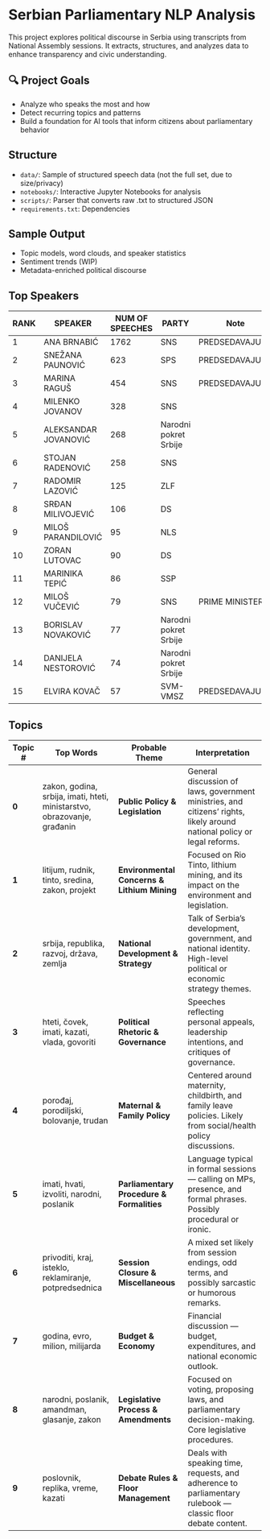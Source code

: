 # Serbian Parliamentary NLP Analysis

This project explores political discourse in Serbia using transcripts from National Assembly sessions. It extracts, structures, and analyzes data to enhance transparency and civic understanding.

## 🔍 Project Goals
- Analyze who speaks the most and how
- Detect recurring topics and patterns
- Build a foundation for AI tools that inform citizens about parliamentary behavior

## Structure
- `data/`: Sample of structured speech data (not the full set, due to size/privacy)
- `notebooks/`: Interactive Jupyter Notebooks for analysis
- `scripts/`: Parser that converts raw .txt to structured JSON
- `requirements.txt`: Dependencies

## Sample Output
- Topic models, word clouds, and speaker statistics
- Sentiment trends (WIP)
- Metadata-enriched political discourse

## Top Speakers

| RANK | SPEAKER              | NUM OF SPEECHES | PARTY                 | Note           |
| ---- | -------------------- | --------------- | --------------------- | -------------- |
| 1    | ANA BRNABIĆ          | 1762            | SNS                   | PREDSEDAVAJUĆA |
| 2    | SNEŽANA PAUNOVIĆ     | 623             | SPS                   | PREDSEDAVAJUĆA |
| 3    | MARINA RAGUŠ         | 454             | SNS                   | PREDSEDAVAJUĆA |
| 4    | MILENKO JOVANOV      | 328             | SNS                   |                |
| 5    | ALEKSANDAR JOVANOVIĆ | 268             | Narodni pokret Srbije |                |
| 6    | STOJAN RADENOVIĆ     | 258             | SNS                   |                |
| 7    | RADOMIR LAZOVIĆ      | 125             | ZLF                   |                |
| 8    | SRĐAN MILIVOJEVIĆ    | 106             | DS                    |                |
| 9    | MILOŠ PARANDILOVIĆ   | 95              | NLS                   |                |
| 10   | ZORAN LUTOVAC        | 90              | DS                    |                |
| 11   | MARINIKA TEPIĆ       | 86              | SSP                   |                |
| 12   | MILOŠ VUČEVIĆ        | 79              | SNS                   | PRIME MINISTER |
| 13   | BORISLAV NOVAKOVIĆ   | 77              | Narodni pokret Srbije |                |
| 14   | DANIJELA NESTOROVIĆ  | 74              | Narodni pokret Srbije |                |
| 15   | ELVIRA KOVAČ         | 57              | SVM-VMSZ              | PREDSEDAVAJUĆA |

## Topics

| Topic # | Top Words                                                                | Probable Theme                              | Interpretation                                                                                                           |
| ------- | ------------------------------------------------------------------------ | ------------------------------------------- | ------------------------------------------------------------------------------------------------------------------------ |
| **0**   | zakon, godina, srbija, imati, hteti, ministarstvo, obrazovanje, građanin | **Public Policy & Legislation**             | General discussion of laws, government ministries, and citizens’ rights, likely around national policy or legal reforms. |
| **1**   | litijum, rudnik, tinto, sredina, zakon, projekt                          | **Environmental Concerns & Lithium Mining** | Focused on Rio Tinto, lithium mining, and its impact on the environment and legislation.                                 |
| **2**   | srbija, republika, razvoj, država, zemlja                                | **National Development & Strategy**         | Talk of Serbia’s development, government, and national identity. High-level political or economic strategy themes.       |
| **3**   | hteti, čovek, imati, kazati, vlada, govoriti                             | **Political Rhetoric & Governance**         | Speeches reflecting personal appeals, leadership intentions, and critiques of governance.                                |
| **4**   | porođaj, porodiljski, bolovanje, trudan                                  | **Maternal & Family Policy**                | Centered around maternity, childbirth, and family leave policies. Likely from social/health policy discussions.          |
| **5**   | imati, hvati, izvoliti, narodni, poslanik                                | **Parliamentary Procedure & Formalities**   | Language typical in formal sessions — calling on MPs, presence, and formal phrases. Possibly procedural or ironic.       |
| **6**   | privoditi, kraj, isteklo, reklamiranje, potpredsednica                   | **Session Closure & Miscellaneous**         | A mixed set likely from session endings, odd terms, and possibly sarcastic or humorous remarks.                          |
| **7**   | godina, evro, milion, milijarda                                          | **Budget & Economy**                        | Financial discussion — budget, expenditures, and national economic outlook.                                              |
| **8**   | narodni, poslanik, amandman, glasanje, zakon                             | **Legislative Process & Amendments**        | Focused on voting, proposing laws, and parliamentary decision-making. Core legislative procedures.                       |
| **9**   | poslovnik, replika, vreme, kazati                                        | **Debate Rules & Floor Management**         | Deals with speaking time, requests, and adherence to parliamentary rulebook — classic floor debate content.              |
